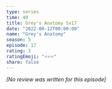 ```yaml
---
type: series
time: 40
title: Grey's Anatomy 5x17
date: "2022-08-12T00:00:00"
name: "Grey's Anatomy"
season: 5
episode: 17
rating: 3
ratingEmoji: "⭐️⭐️⭐️"
share: false
---
```


*[No review was written for this episode]*